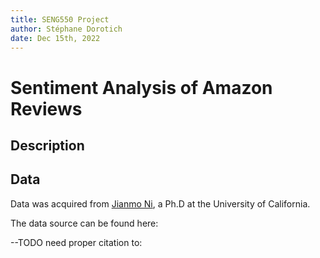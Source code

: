 ```yaml
---
title: SENG550 Project
author: Stéphane Dorotich
date: Dec 15th, 2022
---
```


# Sentiment Analysis of Amazon Reviews

## Description

## Data

Data was acquired from [Jianmo Ni](https://nijianmo.github.io), a Ph.D at the University of California.

The data source can be found here: [](https://nijianmo.github.io/amazon/index.html)

--TODO need proper citation to: [](https://cseweb.ucsd.edu//~jmcauley/pdfs/emnlp19a.pdf)

##

